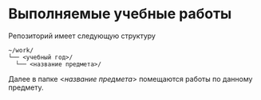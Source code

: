 # **Выполняемые учебные работы**

Репозиторий имеет следующую структуру

    ~/work/
    └── <учебный год>/
      └── <название предмета>/


Далее в папке <*название предмета*> помещаются работы по данному предмету.
